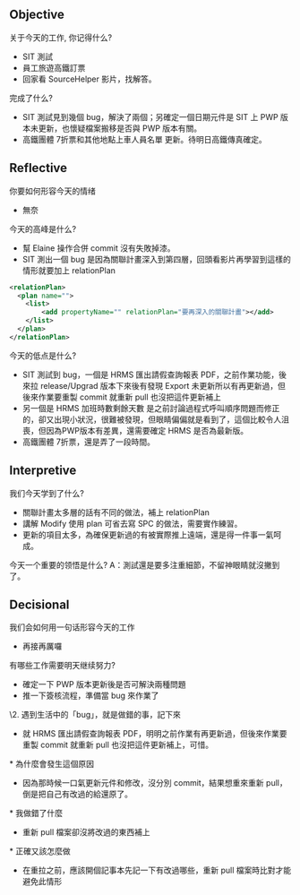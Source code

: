 ## Objective

关于今天的工作, 你记得什么?

- SIT 測試
- 員工旅遊高鐵訂票
- 回家看 SourceHelper 影片，找解答。

完成了什么?

- SIT 測試見到幾個 bug，解決了兩個；另確定一個日期元件是 SIT 上 PWP 版本未更新，也懷疑檔案搬移是否與 PWP 版本有關。
- 高鐵團體 7折票和其他地點上車人員名單 更新。待明日高鐵傳真確定。

## Reflective

你要如何形容今天的情绪

- 無奈

今天的高峰是什么?

- 幫 Elaine 操作合併 commit 沒有失敗掉漆。
- SIT 測出一個 bug 是因為關聯計畫深入到第四層，回頭看影片再學習到這樣的情形就要加上 relationPlan

```xml
<relationPlan>
  <plan name="">
  	<list>
  		<add propertyName="" relationPlan="要再深入的關聯計畫"></add>
  	</list>
  </plan>
</relationPlan>
```

今天的低点是什么?

- SIT 測試到 bug，一個是 HRMS 匯出請假查詢報表 PDF，之前作業功能，後來拉 release/Upgrad 版本下來後有發現 Export 未更新所以有再更新過，但後來作業要重製 commit 就重新 pull 也沒把這件更新補上
- 另一個是 HRMS 加班時數剩餘天數 是之前討論過程式呼叫順序問題而修正的，卻又出現小狀況，很難被發現，但眼睛偏偏就是看到了，這個比較令人沮喪，但因為PWP版本有差異，還需要確定 HRMS 是否為最新版。
- 高鐵團體 7折票，還是弄了一段時間。

## Interpretive

我们今天学到了什么?

- 關聯計畫太多層的話有不同的做法，補上 relationPlan
- 講解 Modify 使用 plan 可省去寫 SPC 的做法，需要實作練習。
- 更新的項目太多，為確保更新過的有被實際推上遠端，還是得一件事一氣呵成。

今天一个重要的领悟是什么?
A：測試還是要多注重細節，不留神眼睛就沒撇到了。

## Decisional

我们会如何用一句话形容今天的工作

- 再接再厲囉

有哪些工作需要明天继续努力?

- 確定一下 PWP 版本更新後是否可解決兩種問題
- 推一下簽核流程，準備當 bug 來作業了

\2. 遇到生活中的「bug」，就是做錯的事，記下來

- 就 HRMS 匯出請假查詢報表 PDF，明明之前作業有再更新過，但後來作業要重製 commit 就重新 pull 也沒把這件更新補上，可惜。

\* 為什麼會發生這個原因

- 因為那時候一口氣更新元件和修改，沒分別 commit，結果想重來重新 pull，倒是把自己有改過的給還原了。

\* 我做錯了什麼

- 重新 pull 檔案卻沒將改過的東西補上

\* 正確又該怎麼做

- 在重拉之前，應該開個記事本先記一下有改過哪些，重新 pull 檔案時比對才能避免此情形